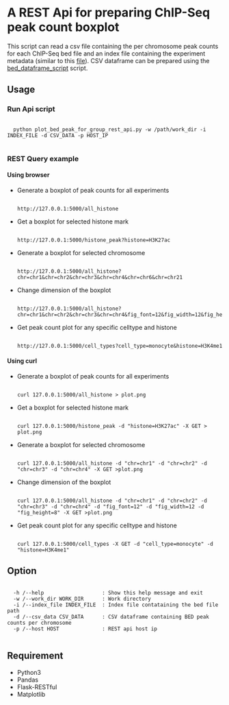 # A REST Api for preparing ChIP-Seq peak count boxplot
This script can read a csv file containing the per chromosome peak counts for each ChIP-Seq bed file and an index file containing the experiment metadata (similar to this [file](http://ftp.ebi.ac.uk/pub/databases/blueprint/releases/current_release/homo_sapiens/20160816.data.index)). CSV dataframe can be prepared using the [bed_dataframe_script](https://github.com/avikdatta/python_scripts/blob/master/scripts/prepare_dataframe/bed_dataframe_script/) script.

## Usage

### Run Api script
  <pre><code>
  python plot_bed_peak_for_group_rest_api.py -w /path/work_dir -i INDEX_FILE -d CSV_DATA -p HOST_IP
  </pre></code>

### REST Query example

#### Using browser

* Generate a boxplot of peak counts for all experiments
  <pre><code>
  http://127.0.0.1:5000/all_histone
  </pre></code>

* Get a boxplot for selected histone mark 
  <pre><code>
  http://127.0.0.1:5000/histone_peak?histone=H3K27ac
  </pre></code>

* Generate a boxplot for selected chromosome
  <pre><code>
  http://127.0.0.1:5000/all_histone?chr=chr1&chr=chr2&chr=chr3&chr=chr4&chr=chr6&chr=chr21
  </pre></code>

* Change dimension of the boxplot
  <pre><code>
  http://127.0.0.1:5000/all_histone?chr=chr1&chr=chr2&chr=chr3&chr=chr4&fig_font=12&fig_width=12&fig_height=8
  </pre></code>

* Get peak count plot for any specific celltype and histone
  <pre><code>
  http://127.0.0.1:5000/cell_types?cell_type=monocyte&histone=H3K4me1
  </pre></code>

#### Using curl

* Generate a boxplot of peak counts for all experiments
  <pre><code>
  curl 127.0.0.1:5000/all_histone > plot.png
  </pre></code>

* Get a boxplot for selected histone mark
  <pre><code>
  curl 127.0.0.1:5000/histone_peak -d "histone=H3K27ac" -X GET > plot.png
  </pre></code>


* Generate a boxplot for selected chromosome
  <pre><code>
  curl 127.0.0.1:5000/all_histone -d "chr=chr1" -d "chr=chr2" -d "chr=chr3" -d "chr=chr4" -X GET >plot.png
  </pre></code>

* Change dimension of the boxplot
  <pre><code>
  curl 127.0.0.1:5000/all_histone -d "chr=chr1" -d "chr=chr2" -d "chr=chr3" -d "chr=chr4" -d "fig_font=12" -d "fig_width=12 -d "fig_height=8" -X GET >plot.png
  </pre></code>

* Get peak count plot for any specific celltype and histone
  <pre><code>
  curl 127.0.0.1:5000/cell_types -X GET -d "cell_type=monocyte" -d "histone=H3K4me1"
  </pre></code>

## Option

  <pre><code>
  -h /--help                   : Show this help message and exit
  -w /--work_dir WORK_DIR      : Work directory
  -i /--index_file INDEX_FILE  : Index file contataining the bed file path
  -d /--csv_data CSV_DATA      : CSV dataframe containing BED peak counts per chromosome
  -p /--host HOST              : REST api host ip
  </pre></code>

## Requirement

* Python3
* Pandas
* Flask-RESTful
* Matplotlib

